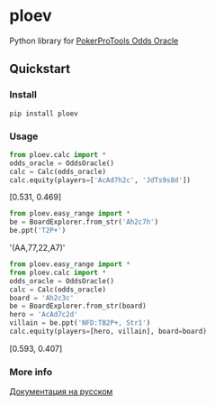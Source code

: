 ploev
======

Python library for [PokerProTools Odds Oracle](http://www.propokertools.com/odds_oracle)

Quickstart
------

### Install
```
pip install ploev
```

### Usage
```python
from ploev.calc import *
odds_oracle = OddsOracle()
calc = Calc(odds_oracle)
calc.equity(players=['AcAd7h2c', 'JdTs9s8d'])
```
[0.531, 0.469]

```python
from ploev.easy_range import *
be = BoardExplorer.from_str('Ah2c7h')
be.ppt('T2P+')
```
'(AA,77,22,A7)'

```python
from ploev.easy_range import *
from ploev.calc import *
odds_oracle = OddsOracle()
calc = Calc(odds_oracle)
board = 'Ah2c3c'
be = BoardExplorer.from_str(board)
hero = 'AcAd7c2d'
villain = be.ppt('NFD:TB2P+, Str1')
calc.equity(players=[hero, villain], board=board)
```
[0.593, 0.407]

### More info

[Документация на русском](http://onlineplo.com/ploev/)